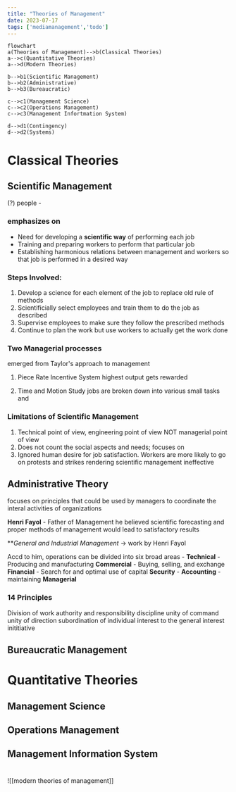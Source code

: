 ```yaml
---
title: "Theories of Management"
date: 2023-07-17
tags: ['mediamanagement','todo']
---
```


```mermaid
flowchart
a(Theories of Management)-->b(Classical Theories)
a-->c(Quantitative Theories)
a-->d(Modern Theories)

b-->b1(Scientific Management)
b-->b2(Administrative)
b-->b3(Bureaucratic)

c-->c1(Management Science)
c-->c2(Operations Management)
c-->c3(Management Infortmation System)

d-->d1(Contingency)
d-->d2(Systems)
```


# Classical Theories 

## Scientific Management

(?) people -

### emphasizes on 
- Need for developing a **scientific way** of performing each job 
- Training and preparing workers to perform that particular job
- Establishing harmonious relations between management and workers so that job is performed in a desired way 

### Steps Involved:
1. Develop a science for each element of the job to replace old rule of methods
2. Scientificially select employees and train them to do the job as described
3. Supervise employees to make sure they follow the prescribed methods
4. Continue to plan the work but use workers to actually get the work done

### Two Managerial processes 
emerged from Taylor's approach to management

1) Piece Rate Incentive System
highest output gets rewarded

2) Time and Motion Study
jobs are broken down into various small tasks and 


### Limitations of Scientific Management
1. Technical point of view, engineering point of view NOT managerial point of view
2. Does not count the social aspects and needs; focuses on 
3. Ignored human desire for job satisfaction. Workers are more likely to go on protests and strikes rendering scientific management ineffective

## Administrative Theory
focuses on principles that could be used by managers to coordinate the interal activities of organizations

**Henri Fayol** - Father of Management 
he believed scientific forecasting and proper methods of management would lead to satisfactory results

***General and Industrial Management* -> work by Henri Fayol 

Accd to him, operations can be divided into six broad areas -
**Technical** - Producing and manufacturing
**Commercial** - Buying, selling, and exchange
**Financial** - Search for and optimal use of capital
**Security** - 
**Accounting** - maintaining 
**Managerial** 


### 14 Principles
Division of work
authority and responsibility
discipline
unity of command 
unity of direction 
subordination of individual interest to the general interest
inititiative


## Bureaucratic Management

# Quantitative Theories 
## Management Science 
## Operations Management
## Management Information System

#

![[modern theories of management]]